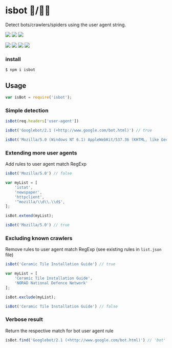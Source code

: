 # isbot 🤖/👨‍🦰

Detect bots/crawlers/spiders using the user agent string.

[![](https://img.shields.io/npm/v/isbot.svg?style=flat-square)](https://www.npmjs.com/package/isbot) ![](https://img.shields.io/node/v/isbot?style=flat-square) ![](https://img.shields.io/bundlephobia/minzip/isbot?style=flat-square)

![](https://img.shields.io/circleci/build/github/gorangajic/isbot?style=flat-square) ![](https://img.shields.io/npm/dt/isbot?style=flat-square) ![](https://img.shields.io/github/last-commit/gorangajic/isbot?style=flat-square) ![](https://img.shields.io/librariesio/sourcerank/npm/isbot?style=flat-square)

### install

```console
$ npm i isbot
```

## Usage

```js
var isBot = require('isbot');
```

### Simple detection

```js
isBot(req.headers['user-agent'])

isBot('Googlebot/2.1 (+http://www.google.com/bot.html)') // true

isBot('Mozilla/5.0 (Windows NT 6.1) AppleWebKit/537.36 (KHTML, like Gecko) Chrome/41.0.2228.0 Safari/537.36') // false
```

### Extending more user agents
Add rules to user agent match RegExp

```js
isBot('Mozilla/5.0') // false

var myList = [
    'istat',
    'newspaper',
    'httpclient',
    '^mozilla/\\d\\.\\d$',
];

isBot.extend(myList);

isBot('Mozilla/5.0') // true
```

### Excluding known crawlers
Remove rules to user agent match RegExp (see existing rules in `list.json` file)

```js
isBot('Ceramic Tile Installation Guide') // true

var myList = [
	'Ceramic Tile Installation Guide',
	'NORAD National Defence Network'
];

isBot.exclude(myList);

isBot('Ceramic Tile Installation Guide') // false
```

### Verbose result
Return the respective match for bot user agent rule

```js
isBot.find('Googlebot/2.1 (+http://www.google.com/bot.html)') // 'bot'
```

